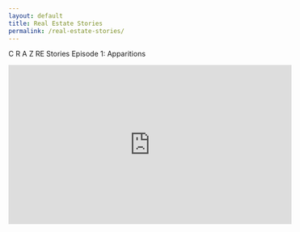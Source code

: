 ```yaml
---
layout: default
title: Real Estate Stories
permalink: /real-estate-stories/
---
```


C R A Z RE Stories Episode 1: Apparitions

<iframe width="560" height="315" src="https://www.youtube.com/embed/eiYS3-97LVY" frameborder="0" allow="accelerometer; autoplay; encrypted-media; gyroscope; picture-in-picture" allowfullscreen></iframe>